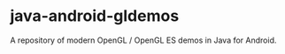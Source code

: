 java-android-gldemos
====================

A repository of modern OpenGL / OpenGL ES demos in Java for Android.
